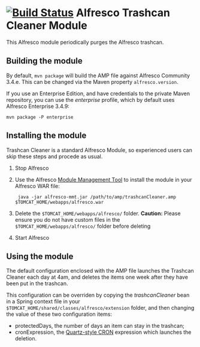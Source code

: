 [![Build Status](https://buildhive.cloudbees.com/job/atolcd/job/alfresco-trashcan-cleaner/badge/icon)](https://buildhive.cloudbees.com/job/atolcd/job/alfresco-trashcan-cleaner/)
Alfresco Trashcan Cleaner Module
================================

This Alfresco module periodically purges the Alfresco trashcan.

Building the module
-------------------
By default, `mvn package` will build the AMP file against Alfresco Community 3.4.e. This can be changed via the Maven property `alfresco.version`.

If you use an Enterprise Edition, and have credentials to the private Maven repository, you can use the *enterprise* profile, which by default uses Alfresco Enterprise 3.4.9:

    mvn package -P enterprise

Installing the module
---------------------
Trashcan Cleaner is a standard Alfresco Module, so experienced users can skip these steps and procede as usual.

1. Stop Alfresco
2. Use the Alfresco [Module Management Tool](http://wiki.alfresco.com/wiki/Module_Management_Tool) to install the module in your Alfresco WAR file:

        java -jar alfresco-mmt.jar /path/to/amp/trashcanCleaner.amp $TOMCAT_HOME/webapps/alfresco.war
    
3. Delete the `$TOMCAT_HOME/webapps/alfresco/` folder.
**Caution:** Please ensure you do not have custom files in the `$TOMCAT_HOME/webapps/alfresco/` folder before deleting
4. Start Alfresco

Using the module
---------------------
The default configuration enclosed with the AMP file launches the Trashcan Cleaner each day at 4am, and deletes the items one week after they have been put in the trashcan.

This configuration can be overriden by copying the *trashcanCleaner* bean in a Spring context file in your `$TOMCAT_HOME/shared/classes/alfresco/extension` folder, and then changing the value of these two configuration items:

* protectedDays, the number of days an item can stay in the trashcan;
* cronExpression, the [Quartz-style CRON](http://wiki.alfresco.com/wiki/Scheduled_Actions#Cron_Explained) expression which launches the deletion.
